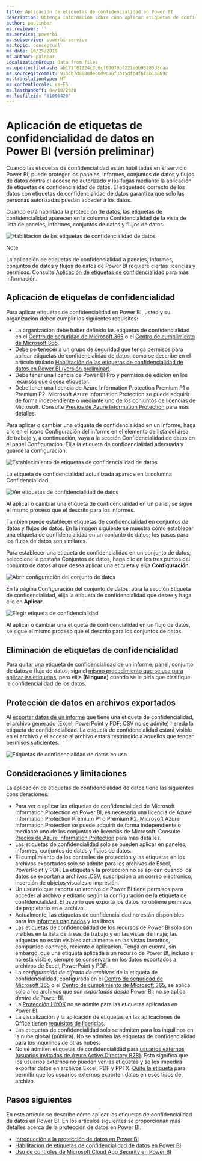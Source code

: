 ```yaml
---
title: Aplicación de etiquetas de confidencialidad en Power BI
description: Obtenga información sobre cómo aplicar etiquetas de confidencialidad de datos en Power BI
author: paulinbar
ms.reviewer: ''
ms.service: powerbi
ms.subservice: powerbi-service
ms.topic: conceptual
ms.date: 10/25/2019
ms.author: painbar
LocalizationGroup: Data from files
ms.openlocfilehash: ab171f81224c3c6cf90070bf221e6b93285d8caa
ms.sourcegitcommit: 915cb7d8088deb0d9d86f3b15dfb4f6f5b1b869c
ms.translationtype: HT
ms.contentlocale: es-ES
ms.lasthandoff: 04/10/2020
ms.locfileid: "81006420"
---
```

# <a name="apply-data-sensitivity-labels-in-power-bi-preview"></a>Aplicación de etiquetas de confidencialidad de datos en Power BI (versión preliminar)

Cuando las etiquetas de confidencialidad están habilitadas en el servicio Power BI, puede proteger los paneles, informes, conjuntos de datos y flujos de datos contra el acceso no autorizado y las fugas mediante la aplicación de etiquetas de confidencialidad de datos. El etiquetado correcto de los datos con etiquetas de confidencialidad de datos garantiza que solo las personas autorizadas puedan acceder a los datos.

Cuando está habilitada la protección de datos, las etiquetas de confidencialidad aparecen en la columna Confidencialidad de la vista de lista de paneles, informes, conjuntos de datos y flujos de datos.

![Habilitación de las etiquetas de confidencialidad de datos](media/service-security-apply-data-sensitivity-labels/apply-data-sensitivity-labels-01.png)

> [!NOTE]
> La aplicación de etiquetas de confidencialidad a paneles, informes, conjuntos de datos y flujos de datos de Power BI requiere ciertas licencias y permisos. Consulte [Aplicación de etiquetas de confidencialidad](#applying-sensitivity-labels) para más información.

## <a name="applying-sensitivity-labels"></a>Aplicación de etiquetas de confidencialidad

Para aplicar etiquetas de confidencialidad en Power BI, usted y su organización deben cumplir los siguientes requisitos:

* La organización debe haber definido las etiquetas de confidencialidad en el [Centro de seguridad de Microsoft 365](https://security.microsoft.com/) o el [Centro de cumplimiento de Microsoft 365](https://compliance.microsoft.com/).
* Debe pertenecer a un grupo de seguridad que tenga permisos para aplicar etiquetas de confidencialidad de datos, como se describe en el artículo titulado [Habilitación de las etiquetas de confidencialidad de datos en Power BI (versión preliminar)](../admin/service-security-enable-data-sensitivity-labels.md#enable-data-sensitivity-labels).
* Debe tener una licencia de Power BI Pro y permisos de edición en los recursos que desea etiquetar. 
* Debe tener una licencia de Azure Information Protection Premium P1 o Premium P2. Microsoft Azure Information Protection se puede adquirir de forma independiente o mediante uno de los conjuntos de licencias de Microsoft. Consulte [Precios de Azure Information Protection](https://azure.microsoft.com/pricing/details/information-protection/) para más detalles.

Para aplicar o cambiar una etiqueta de confidencialidad en un informe, haga clic en el icono Configuración del informe en el elemento de lista del área de trabajo y, a continuación, vaya a la sección Confidencialidad de datos en el panel Configuración. Elija la etiqueta de confidencialidad adecuada y guarde la configuración.

![Establecimiento de etiquetas de confidencialidad de datos](media/service-security-apply-data-sensitivity-labels/apply-data-sensitivity-labels-02.png)

La etiqueta de confidencialidad actualizada aparece en la columna Confidencialidad. 

![Ver etiquetas de confidencialidad de datos](media/service-security-apply-data-sensitivity-labels/apply-data-sensitivity-labels-03.png)

Al aplicar o cambiar una etiqueta de confidencialidad en un panel, se sigue el mismo proceso que el descrito para los informes. 

También puede establecer etiquetas de confidencialidad en conjuntos de datos y flujos de datos. En la imagen siguiente se muestra cómo establecer una etiqueta de confidencialidad en un conjunto de datos; los pasos para los flujos de datos son similares.

Para establecer una etiqueta de confidencialidad en un conjunto de datos, seleccione la pestaña Conjuntos de datos, haga clic en los tres puntos del conjunto de datos al que desea aplicar una etiqueta y elija **Configuración**.

![Abrir configuración del conjunto de datos](media/service-security-apply-data-sensitivity-labels/apply-data-sensitivity-labels-05.png)

En la página Configuración del conjunto de datos, abra la sección Etiqueta de confidencialidad, elija la etiqueta de confidencialidad que desee y haga clic en **Aplicar**.

![Elegir etiqueta de confidencialidad](media/service-security-apply-data-sensitivity-labels/apply-data-sensitivity-labels-06.png)

Al aplicar o cambiar una etiqueta de confidencialidad en un flujo de datos, se sigue el mismo proceso que el descrito para los conjuntos de datos.

## <a name="removing-sensitivity-labels"></a>Eliminación de etiquetas de confidencialidad
Para quitar una etiqueta de confidencialidad de un informe, panel, conjunto de datos o flujo de datos, siga el [mismo procedimiento que se usa para aplicar las etiquetas](#applying-sensitivity-labels), pero elija **(Ninguna)** cuando se le pida que clasifique la confidencialidad de los datos. 

## <a name="data-protection-in-exported-files"></a>Protección de datos en archivos exportados

Al [exportar datos de un informe](https://docs.microsoft.com/power-bi/consumer/end-user-export) que tiene una etiqueta de confidencialidad, el archivo generado (Excel, PowerPoint y PDF; CSV no se admite) hereda la etiqueta de confidencialidad. La etiqueta de confidencialidad estará visible en el archivo y el acceso al archivo estará restringido a aquellos que tengan permisos suficientes.

![Etiquetas de confidencialidad de datos en uso](media/service-security-apply-data-sensitivity-labels/apply-data-sensitivity-labels-04b.png)

## <a name="considerations-and-limitations"></a>Consideraciones y limitaciones

La aplicación de etiquetas de confidencialidad de datos tiene las siguientes consideraciones:

* Para ver o aplicar las etiquetas de confidencialidad de Microsoft Information Protection en Power BI, es necesaria una licencia de Azure Information Protection Premium P1 o Premium P2. Microsoft Azure Information Protection se puede adquirir de forma independiente o mediante uno de los conjuntos de licencias de Microsoft. Consulte [Precios de Azure Information Protection](https://azure.microsoft.com/pricing/details/information-protection/) para más detalles.
* Las etiquetas de confidencialidad solo se pueden aplicar en paneles, informes, conjuntos de datos y flujos de datos.
* El cumplimiento de los controles de protección y las etiquetas en los archivos exportados solo se admite para los archivos de Excel, PowerPoint y PDF. La etiqueta y la protección no se aplican cuando los datos se exportan a archivos .CSV, suscripción a un correo electrónico, inserción de objetos visuales o impresión.
* Un usuario que exporta un archivo de Power BI tiene permisos para acceder al archivo y editarlo según la configuración de la etiqueta de confidencialidad. El usuario que exporta los datos no obtiene permisos de propietario en el archivo. 
* Actualmente, las etiquetas de confidencialidad no están disponibles para los [informes paginados]( https://docs.microsoft.com/power-bi/paginated-reports-report-builder-power-bi) y los libros. 
* Las etiquetas de confidencialidad de los recursos de Power BI solo son visibles en la lista de áreas de trabajo y en las vistas de linaje; las etiquetas no están visibles actualmente en las vistas favoritos, compartido conmigo, reciente o aplicación. Tenga en cuenta, sin embargo, que una etiqueta aplicada a un recurso de Power BI, incluso si no está visible, siempre se conservará en los datos exportados a archivos de Excel, PowerPoint y PDF.
* La *configuración de cifrado de archivos* de la etiqueta de confidencialidad, configurada en el [Centro de seguridad de Microsoft 365](https://security.microsoft.com/) o el [Centro de cumplimiento de Microsoft 365](https://compliance.microsoft.com/), se aplica solo a los archivos que son *exportados desde* Power BI; no se aplica *dentro de* Power BI.
* La [Protección HYOK](https://docs.microsoft.com/azure/information-protection/configure-adrms-restrictions) no se admite para las etiquetas aplicadas en Power BI.
* La visualización y la aplicación de etiquetas en las aplicaciones de Office tienen [requisitos de licencias](https://docs.microsoft.com/microsoft-365/compliance/get-started-with-sensitivity-labels#subscription-and-licensing-requirements-for-sensitivity-labels).
* Las etiquetas de confidencialidad solo se admiten para los inquilinos en la nube global (pública). No se admiten las etiquetas de confidencialidad para los inquilinos de otras nubes.
* No se admiten etiquetas de confidencialidad para [usuarios externos (usuarios invitados de Azure Active Directory B2B)](../service-admin-azure-ad-b2b.md). Esto significa que los usuarios externos no pueden ver las etiquetas y se les impedirá exportar datos en archivos Excel, PDF y PPTX. [Quite la etiqueta](#removing-sensitivity-labels) para permitir que los usuarios externos exporten datos en esos tipos de archivo.

## <a name="next-steps"></a>Pasos siguientes

En este artículo se describe cómo aplicar las etiquetas de confidencialidad de datos en Power BI. En los artículos siguientes se proporcionan más detalles acerca de la protección de datos en Power BI. 

* [Introducción a la protección de datos en Power BI](../admin/service-security-data-protection-overview.md)
* [Habilitación de etiquetas de confidencialidad de datos en Power BI](../admin/service-security-enable-data-sensitivity-labels.md)
* [Uso de controles de Microsoft Cloud App Security en Power BI](../admin/service-security-using-microsoft-cloud-app-security-controls.md)